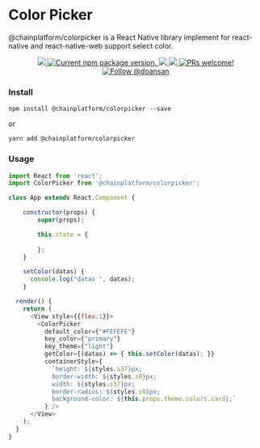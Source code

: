# Color Picker
@chainplatform/colorpicker is a React Native library implement for react-native and react-native-web support select color.

<p align="center">
  <a href="https://github.com/ChainPlatform/react-native-color-picker/blob/HEAD/LICENSE">
    <img src="https://img.shields.io/badge/license-MIT-blue.svg" />
  </a>
  <a href="https://www.npmjs.com/package/@chainplatform/colorpicker">
    <img src="https://img.shields.io/npm/v/@chainplatform/colorpicker?color=brightgreen&label=npm%20package" alt="Current npm package version." />
  </a>
  <a href="https://www.npmjs.com/package/@chainplatform/colorpicker">
    <img src="https://img.shields.io/npm/dt/@chainplatform/colorpicker.svg"></img>
  </a>
  <a href="https://www.npmjs.com/package/@chainplatform/colorpicker">
    <img src="https://img.shields.io/badge/platform-android%20%7C%20ios%20%7C%20web-blue"></img>
  </a>
  <a href="https://github.com/ChainPlatform/react-native-color-picker/pulls">
    <img src="https://img.shields.io/badge/PRs-welcome-brightgreen.svg" alt="PRs welcome!" />
  </a>
  <a href="https://twitter.com/intent/follow?screen_name=doansan">
    <img src="https://img.shields.io/twitter/follow/doansan.svg?label=Follow%20@doansan" alt="Follow @doansan" />
  </a>
</p>

### Install
```
npm install @chainplatform/colorpicker --save
```
or
```
yarn add @chainplatform/colorpicker
```


### Usage

```js
import React from 'react';
import ColorPicker from '@chainplatform/colorpicker';

class App extends React.Component {

    constructor(props) {
        super(props);

        this.state = {
          
        };
    }

    setColor(datas) {
      console.log("datas ", datas);
    }

  render() {
    return (
      <View style={{flex:1}}>
        <ColorPicker
          default_color={"#FEFEFE"}
          key_color={"primary"}
          key_theme={"light"}
          getColor={(datas) => { this.setColor(datas); }}
          containerStyle={
            `height: ${styles.s37}px;
            border-width: ${styles.s0}px;
            width: ${styles.s37}px;
            border-radius: ${styles.s0}px;
            background-color: ${this.props.theme.colors.card};`
          } />
      </View>
    );
  }
}
```